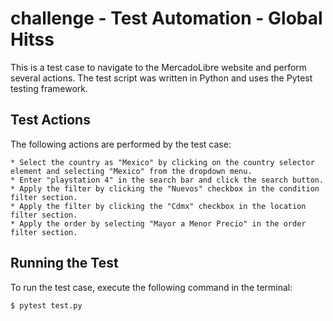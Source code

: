# challenge - Test Automation - Global Hitss

This is a test case to navigate to the MercadoLibre website and perform several actions. 
The test script was written in Python and uses the Pytest testing framework.

## Test Actions

The following actions are performed by the test case:

    * Select the country as "Mexico" by clicking on the country selector element and selecting "Mexico" from the dropdown menu.
    * Enter "playstation 4" in the search bar and click the search button.
    * Apply the filter by clicking the "Nuevos" checkbox in the condition filter section.
    * Apply the filter by clicking the "Cdmx" checkbox in the location filter section.
    * Apply the order by selecting "Mayor a Menor Precio" in the order filter section.


## Running the Test

To run the test case, execute the following command in the terminal:

```
$ pytest test.py
```
